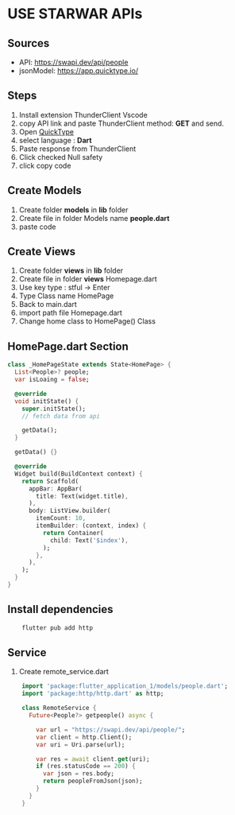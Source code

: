 # USE STARWAR APIs
## Sources
- API: https://swapi.dev/api/people
- jsonModel: https://app.quicktype.io/

## Steps
<ol>
    <li>Install extension ThunderClient Vscode</li>
    <li>copy API link and paste ThunderClient method: <b>GET</b> and send.</li>
    <li>Open <a href='https://app.quicktype.io'>QuickType</a></li>
    <li>select language : <b>Dart</b></li>
    <li>Paste response from ThunderClient</li>
    <li>Click checked Null safety</li>
    <li>click copy code</li>
</ol>

## Create Models
<ol>
    <li>Create folder <b>models</b> in <b>lib</b> folder</li>
    <li>Create file in folder Models name <b>people.dart</b></li>
    <li>paste code</li>
</ol>

## Create Views
<ol>
    <li>Create folder <b>views</b> in <b>lib</b> folder</li>
    <li>Create file in folder <b>views</b> Homepage.dart</li>
    <li>Use key type : stful -> Enter</li>
    <li>Type Class name HomePage</li>
    <li>Back to main.dart</li>
    <li>import path file Homepage.dart</li>
    <li>Change home class to HomePage() Class</li>
</ol>

## HomePage.dart Section

```Dart
class _HomePageState extends State<HomePage> {
  List<People>? people;
  var isLoaing = false;

  @override
  void initState() {
    super.initState();
    // fetch data from api

    getData();
  }

  getData() {}

  @override
  Widget build(BuildContext context) {
    return Scaffold(
      appBar: AppBar(
        title: Text(widget.title),
      ),
      body: ListView.builder(
        itemCount: 10,
        itemBuilder: (context, index) {
          return Container(
            child: Text('$index'),
          );
        },
      ),
    );
  }
}

```
## Install dependencies
```Dart
    flutter pub add http
```
## Service
<ol>
    <li>Create remote_service.dart</li>
</ol>

```Dart
    import 'package:flutter_application_1/models/people.dart';
    import 'package:http/http.dart' as http;

    class RemoteService {
      Future<People?> getpeople() async {

        var url = "https://swapi.dev/api/people/";
        var client = http.Client();
        var uri = Uri.parse(url);

        var res = await client.get(uri);
        if (res.statusCode == 200) {
          var json = res.body;
          return peopleFromJson(json);
        }
      }
    }
```